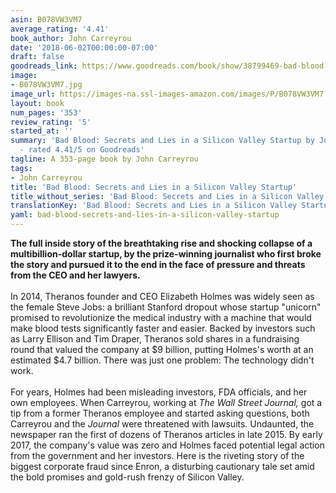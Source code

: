```yaml
---
asin: B078VW3VM7
average_rating: '4.41'
book_author: John Carreyrou
date: '2018-06-02T00:00:00-07:00'
draft: false
goodreads_link: https://www.goodreads.com/book/show/38799469-bad-blood
image:
- B078VW3VM7.jpg
image_url: https://images-na.ssl-images-amazon.com/images/P/B078VW3VM7.01._SCLZZZZZZZ.jpg
layout: book
num_pages: '353'
review_rating: '5'
started_at: ''
summary: 'Bad Blood: Secrets and Lies in a Silicon Valley Startup by John Carreyrou
  - rated 4.41/5 on Goodreads'
tagline: A 353-page book by John Carreyrou
tags:
- John Carreyrou
title: 'Bad Blood: Secrets and Lies in a Silicon Valley Startup'
title_without_series: 'Bad Blood: Secrets and Lies in a Silicon Valley Startup'
translationKey: 'Bad Blood: Secrets and Lies in a Silicon Valley Startup'
yaml: bad-blood-secrets-and-lies-in-a-silicon-valley-startup
---
```


<b>The full inside story of the breathtaking rise and shocking collapse of a multibillion-dollar startup, by the prize-winning journalist who first broke the story and pursued it to the end in the face of pressure and threats from the CEO and her lawyers.</b><br /><br />In 2014, Theranos founder and CEO Elizabeth Holmes was widely seen as the female Steve Jobs: a brilliant Stanford dropout whose startup "unicorn" promised to revolutionize the medical industry with a machine that would make blood tests significantly faster and easier. Backed by investors such as Larry Ellison and Tim Draper, Theranos sold shares in a fundraising round that valued the company at $9 billion, putting Holmes's worth at an estimated $4.7 billion. There was just one problem: The technology didn't work.<br /><br />For years, Holmes had been misleading investors, FDA officials, and her own employees. When Carreyrou, working at <i>The Wall Street Journal,</i> got a tip from a former Theranos employee and started asking questions, both Carreyrou and the <i>Journal</i> were threatened with lawsuits. Undaunted, the newspaper ran the first of dozens of Theranos articles in late 2015. By early 2017, the company's value was zero and Holmes faced potential legal action from the government and her investors. Here is the riveting story of the biggest corporate fraud since Enron, a disturbing cautionary tale set amid the bold promises and gold-rush frenzy of Silicon Valley.